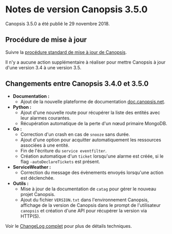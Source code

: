 # Notes de version Canopsis 3.5.0

Canopsis 3.5.0 a été publié le 29 novembre 2018.

## Procédure de mise à jour

Suivre la [procédure standard de mise à jour de Canopsis](../guide-administration/mise-a-jour/index.md).

Il n'y a aucune action supplémentaire à réaliser pour mettre Canopsis à jour d'une version 3.4 à une version 3.5.

## Changements entre Canopsis 3.4.0 et 3.5.0

*  **Documentation :**
    *  Ajout de la nouvelle plateforme de documentation [doc.canopsis.net](https://doc.canopsis.net). 
*  **Python :**
    *  Ajout d'une nouvelle route pour récupérer la liste des entités avec leur alarmes courantes.
    *  Récupération automatique de la perte d'un nœud primaire MongoDB.
*  **Go :**
    *  Correction d'un crash en cas de `snooze` sans durée.
    *  Ajout d'une option pour acquitter automatiquement les ressources associées à une entité.
    *  Fin de l'écriture du `service eventfilter`.
    *  Création automatique d'un `ticket` lorsqu'une alarme est créée, si le flag `-autoDeclareTickets` est présent.
*  **ServiceWeather :**
    *  Correction du message des évènements envoyés lorsqu'une action est déclenchée.
*  **Outils :**
    *  Mise à jour de la documentation de `catag` pour gérer le nouveau projet Canopsis.
    *  Ajout du fichier `VERSION.txt` dans l'environnement Canopsis, affichage de la version de Canopsis dans le prompt de l'utilisateur `canopsis` et création d'une API pour récupérer la version via HTTP(S).

Voir le [ChangeLog complet](https://git.canopsis.net/canopsis/canopsis/blob/develop/CHANGELOG.md) pour plus de détails techniques.
